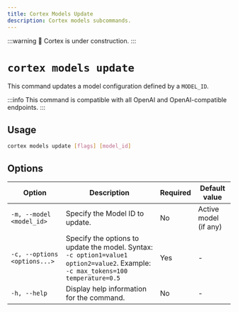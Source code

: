```yaml
---
title: Cortex Models Update
description: Cortex models subcommands.
---
```


:::warning
🚧 Cortex is under construction.
:::

# `cortex models update`

This command updates a model configuration defined by a `MODEL_ID`.

:::info
This command is compatible with all OpenAI and OpenAI-compatible endpoints.
:::

## Usage

```bash
cortex models update [flags] [model_id]
```

## Options

| Option                      | Description                                                                                           | Required | Default value        |
|-----------------------------|-------------------------------------------------------------------------------------------------------|----------|----------------------|
| `-m, --model <model_id>`    | Specify the Model ID to update.      | No       | Active model (if any) |
| `-c, --options <options...>`| Specify the options to update the model. Syntax: `-c option1=value1 option2=value2`. Example: `-c max_tokens=100 temperature=0.5` | Yes      |         -             |
| `-h, --help`                | Display help information for the command.                                                              | No       |         -             |


